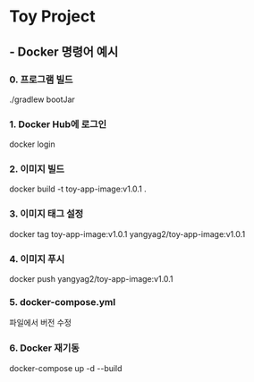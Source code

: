 # Toy Project

## - Docker 명령어 예시
### 0. 프로그램 빌드
./gradlew bootJar

### 1. Docker Hub에 로그인
docker login

### 2. 이미지 빌드
docker build -t toy-app-image:v1.0.1 .

### 3. 이미지 태그 설정
docker tag toy-app-image:v1.0.1 yangyag2/toy-app-image:v1.0.1

### 4. 이미지 푸시
docker push yangyag2/toy-app-image:v1.0.1

### 5. docker-compose.yml
파일에서 버전 수정

### 6. Docker 재기동
docker-compose up -d --build